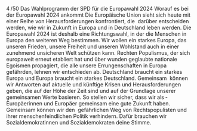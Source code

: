4 /50
Das Wahlprogramm der SPD für die Europawahl 2024
Worauf es bei der Europawahl 2024 ankommt
Die Europäische Union sieht sich heute mit einer Reihe von Herausforderungen konfrontiert, die ­
darüber 
entscheiden werden, wie wir in Zukunft in Europa und in Deutschland leben werden. Die Europawahl 2024 
ist deshalb eine Richtungswahl, in der die Menschen in Europa den weiteren Weg bestimmen. Wir wollen 
ein starkes Europa, das unseren Frieden, unsere Freiheit und unseren Wohlstand auch in einer zunehmend 
unsicheren Welt schützen kann. Rechten Populismus, der sich europaweit erneut etabliert hat und über­
wunden geglaubte nationale Egoismen propagiert, die alle unsere Errungenschaften in Europa gefährden, 
lehnen wir entschieden ab.
Deutschland braucht ein starkes Europa und Europa braucht ein starkes Deutschland. Gemeinsam 
­
können wir Antworten auf aktuelle und künftige Krisen und Herausforderungen geben, die auf der Höhe 
der Zeit sind und auf der Grundlage unserer gemeinsamen Werte basieren. So stellen wir sicher, dass 
wir als ­
Europäerinnen und Europäer gemeinsam eine gute Zukunft haben. Gemeinsam können wir den 
­
gefährlichen Weg von Rechtspopulisten und ihrer menschenfeindlichen Politik verhindern.
Dafür brauchen wir Sozialdemokratinnen und Sozialdemokraten deine Stimme.
